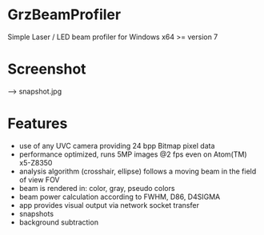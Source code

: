 # GrzBeamProfiler
Simple Laser / LED beam profiler for Windows x64 >= version 7

# Screenshot
--> snapshot.jpg 

# Features
- use of any UVC camera providing 24 bpp Bitmap pixel data 
- performance optimized, runs 5MP images @2 fps even on Atom(TM) x5-Z8350 
- analysis algorithm (crosshair, ellipse) follows a moving beam in the field of view FOV 
- beam is rendered in: color, gray, pseudo colors
- beam power calculation according to FWHM, D86, D4SIGMA
- app provides visual output via network socket transfer
- snapshots
- background subtraction
